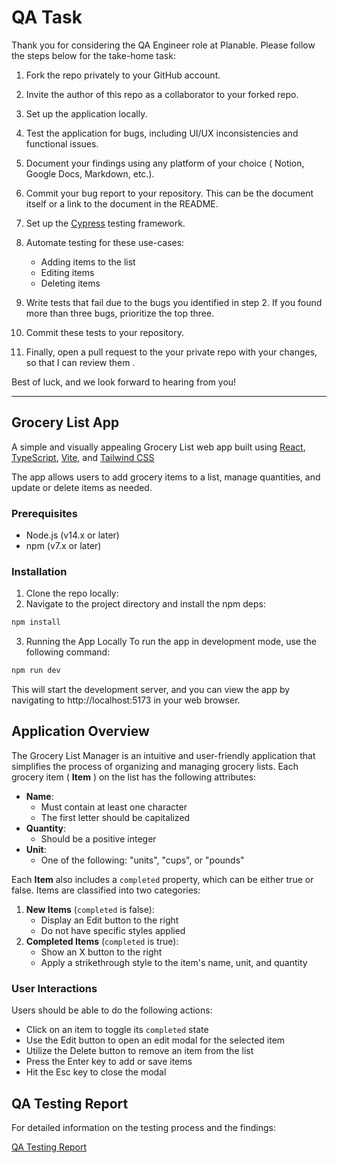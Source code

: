 # QA Task

Thank you for considering the QA Engineer role at Planable. Please follow the steps below for the take-home task:

1. Fork the repo privately to your GitHub account.
2. Invite the author of this repo as a collaborator to your forked repo.
3. Set up the application locally.
4. Test the application for bugs, including UI/UX inconsistencies and functional issues.
5. Document your findings using any platform of your choice ( Notion, Google Docs, Markdown, etc.).
6. Commit your bug report to your repository.
   This can be the document itself or a link to the document in the README.

7. Set up the [Cypress](https://www.cypress.io/) testing framework.
8. Automate testing for these use-cases:
   - Adding items to the list
   - Editing items
   - Deleting items
9. Write tests that fail due to the bugs you identified in step 2. If you found more than three bugs, prioritize the top three.
10. Commit these tests to your repository.
11. Finally, open a pull request to the your private repo with your changes, so that I can review them .

Best of luck, and we look forward to hearing from you!

---

## Grocery List App

A simple and visually appealing Grocery List web app built using [React](https://reactjs.org/), [TypeScript](https://www.typescriptlang.org/), [Vite](https://vitejs.dev/), and [Tailwind CSS](https://tailwindcss.com/)

The app allows users to add grocery items to a list, manage quantities, and update or delete items as needed.

### Prerequisites

- Node.js (v14.x or later)
- npm (v7.x or later)

### Installation

1. Clone the repo locally:
2. Navigate to the project directory and install the npm deps:

```bash
npm install
```

3. Running the App Locally
   To run the app in development mode, use the following command:

```bash
npm run dev
```

This will start the development server, and you can view the app by navigating to http://localhost:5173 in your web browser.

## Application Overview

The Grocery List Manager is an intuitive and user-friendly application that simplifies the process of organizing and managing grocery lists. Each grocery item ( **Item** ) on the list has the following attributes:

- **Name**:
  - Must contain at least one character
  - The first letter should be capitalized
- **Quantity**:
  - Should be a positive integer
- **Unit**:
  - One of the following: "units", "cups", or "pounds"

Each **Item** also includes a `completed` property, which can be either true or false. Items are classified into two categories:

1. **New Items** (`completed` is false):
   - Display an Edit button to the right
   - Do not have specific styles applied
2. **Completed Items** (`completed` is true):
   - Show an X button to the right
   - Apply a strikethrough style to the item's name, unit, and quantity

### User Interactions

Users should be able to do the following actions:

- Click on an item to toggle its `completed` state
- Use the Edit button to open an edit modal for the selected item
- Utilize the Delete button to remove an item from the list
- Press the Enter key to add or save items
- Hit the Esc key to close the modal

## QA Testing Report

For detailed information on the testing process and the findings:

[QA Testing Report](https://feather-tick-14a.notion.site/Report-ef2919649f0847c9840ed48c4c43f021)
